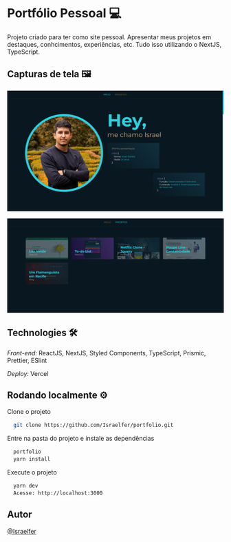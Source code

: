 # Portfólio Pessoal 💻

Projeto criado para ter como site pessoal. Apresentar meus projetos em destaques, conhcimentos, experiências, etc. Tudo isso utilizando o NextJS, TypeScript.

## Capturas de tela 🖼️

![Screen One](./src//assets/print1.png?raw=true 'screenshot')

![Screen Two](./src//assets/print2.png?raw=true 'screenshot')

## Technologies 🛠️

_Front-end:_ ReactJS, NextJS, Styled Components, TypeScript, Prismic, Prettier, ESlint

_Deploy:_ Vercel

## Rodando localmente ⚙️

Clone o projeto

```bash
  git clone https://github.com/Israelfer/portfolio.git
```

Entre na pasta do projeto e instale as dependências

```bash
  portfolio
  yarn install
```

Execute o projeto

```bash
  yarn dev
  Acesse: http://localhost:3000
```

## Autor

[@Israelfer](https://www.github.com/Israelfer)
